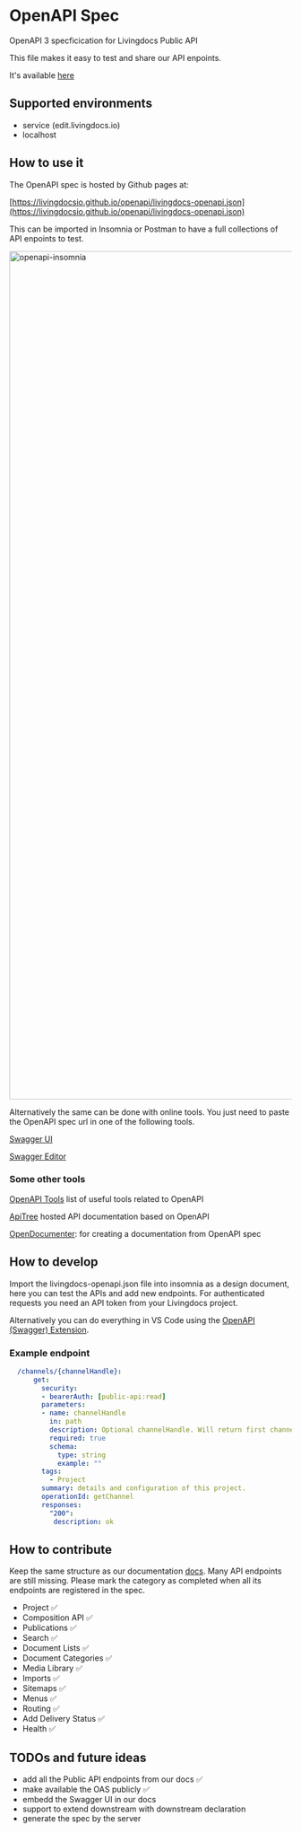 # OpenAPI Spec
OpenAPI 3 specficication for Livingdocs Public API

This file makes it easy to test and share our API enpoints.

It's available [here](/livingdocs-openapi.json)

## Supported environments
- service (edit.livingdocs.io)
- localhost

## How to use it
The OpenAPI spec is hosted by Github pages at: 

[https://livingdocsio.github.io/openapi/livingdocs-openapi.json](https://livingdocsio.github.io/openapi/livingdocs-openapi.json)

This can be imported in Insomnia or Postman to have a full collections of API enpoints to test.

<img width="1512" alt="openapi-insomnia" src="https://user-images.githubusercontent.com/1682803/196886910-760a2ddd-9b46-42c3-9292-71968d80fbaf.png">


Alternatively the same can be done with online tools. You just need to paste the OpenAPI spec url in one of the following tools.

[Swagger UI](https://petstore.swagger.io/)

[Swagger Editor](https://editor.swagger.io/)


### Some other tools

[OpenAPI Tools](https://openapi.tools/) list of useful tools related to OpenAPI

[ApiTree](https://www.apitree.com/) hosted API documentation based on OpenAPI

[OpenDocumenter](https://ouropencode.github.io/OpenDocumenter/):
for creating a documentation from OpenAPI spec

## How to develop
Import the livingdocs-openapi.json file into insomnia as a design document, here you can test the APIs and add new endpoints.
For authenticated requests you need an API token from your Livingdocs project.

Alternatively you can do everything in VS Code using the [OpenAPI (Swagger) Extension](https://marketplace.visualstudio.com/items?itemName=42Crunch.vscode-openapi).

### Example endpoint
```yaml
  /channels/{channelHandle}:
      get:
        security:
        - bearerAuth: [public-api:read]
        parameters:
        - name: channelHandle
          in: path
          description: Optional channelHandle. Will return first channel of a project if none is passed.
          required: true
          schema:
            type: string
            example: ""
        tags:
          - Project
        summary: details and configuration of this project.
        operationId: getChannel
        responses:
          "200":
           description: ok
```
## How to contribute
Keep the same structure as our documentation [docs](https://docs.livingdocs.io/reference-docs/public-api/).
Many API endpoints are still missing. Please mark the category as completed when all its endpoints are registered in the spec.
- Project             ✅
- Composition API     ✅
- Publications        ✅    
- Search              ✅
- Document Lists      ✅
- Document Categories ✅
- Media Library       ✅
- Imports             ✅
- Sitemaps            ✅
- Menus               ✅
- Routing             ✅
- Add Delivery Status ✅
- Health              ✅


## TODOs and future ideas
- add all the Public API endpoints from our docs ✅
- make available the OAS publicly ✅
- embedd the Swagger UI in our docs
- support to extend downstream with downstream declaration
- generate the spec by the server
